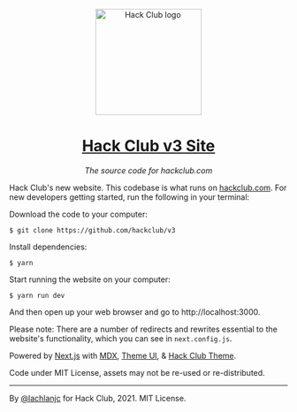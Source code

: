 <p align="center"><img width="192" alt="Hack Club logo" src="https://assets.hackclub.com/flag-standalone.svg"></p>
<h1 align="center"><a href="https://hackclub.com/">Hack Club v3 Site</a></h1>
<p align="center"><i>The source code for hackclub.com</i></p>

Hack Club's new website. This codebase is what runs on [hackclub.com](https://hackclub.com). For new developers getting started, run the following in your terminal:

Download the code to your computer:

    $ git clone https://github.com/hackclub/v3

Install dependencies:

    $ yarn

Start running the website on your computer:

    $ yarn run dev

And then open up your web browser and go to http://localhost:3000.

Please note: There are a number of redirects and rewrites essential to the website's functionality, which you can see in `next.config.js`.

Powered by [Next.js] with [MDX], [Theme UI], & [Hack Club Theme].

Code under MIT License, assets may not be re-used or re-distributed.

---

By [@lachlanjc](https://lachlanjc.com) for Hack Club, 2021. MIT License.

[next.js]: https://nextjs.org
[mdx]: https://mdxjs.com
[theme ui]: https://theme-ui.com
[hack club theme]: https://theme.hackclub.com

